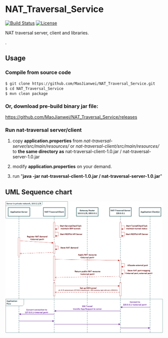 # NAT_Traversal_Service
[![Build Status](https://travis-ci.org/MaoJianwei/NAT_Traversal_Service.svg?branch=master)](https://travis-ci.org/MaoJianwei/NAT_Traversal_Service)
[![License](https://img.shields.io/badge/License-Apache%202.0-blue.svg)](https://github.com/MaoJianwei/NAT_Traversal_Service/blob/master/LICENSE)

NAT traversal server, client and libraries.

.

## Usage

### Compile from source code
```shell
$ git clone https://github.com/MaoJianwei/NAT_Traversal_Service.git
$ cd NAT_Traversal_Service
$ mvn clean package
```

### Or, download pre-build binary jar file:
https://github.com/MaoJianwei/NAT_Traversal_Service/releases


### Run nat-traversal server/client
1. copy **application.properties** from *nat-traversal-server/src/main/resources/* or *nat-traversal-client/src/main/resources/* to **the same directory as** nat-traversal-client-1.0.jar / nat-traversal-server-1.0.jar

2. modify **application.properties** on your demand.

3. run "**java -jar nat-traversal-client-1.0.jar / nat-traversal-server-1.0.jar**"


## UML Sequence chart

![UML_Sequence_Chart_v1.0](https://raw.githubusercontent.com/MaoJianwei/NAT_Traversal_Service/master/docs/UML_Sequence_Chart_v1.0.png)
